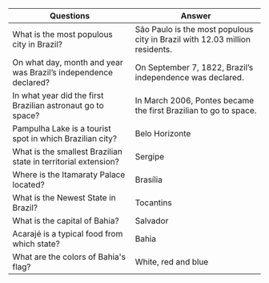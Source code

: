 | Questions | Answer |
| --------- | ------ |
| What is the most populous city in Brazil? | São Paulo is the most populous city in Brazil with 12.03 million residents. |
| On what day, month and year was Brazil’s independence declared? | On September 7, 1822, Brazil’s independence was declared. |
| In what year did the first Brazilian astronaut go to space? | In March 2006, Pontes became the first Brazilian to go to space. |
| Pampulha Lake is a tourist spot in which Brazilian city? | Belo Horizonte |
| What is the smallest Brazilian state in territorial extension? | Sergipe |
| Where is the Itamaraty Palace located? | Brasília |
| What is the Newest State in Brazil? | Tocantins |
| What is the capital of Bahia? | Salvador |
| Acarajé is a typical food from which state? | Bahia |
| What are the colors of Bahia's flag? | White, red and blue |